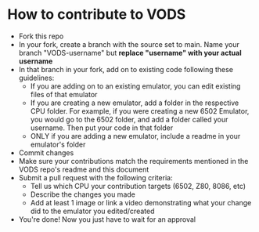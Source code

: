 # How to contribute to VODS

- Fork this repo
- In your fork, create a branch with the source set to main. Name your branch "VODS-username" but **replace "username" with your actual username**
- In that branch in your fork, add on to existing code following these guidelines:
	- If you are adding on to an existing emulator, you can edit existing files of that emulator
	- If you are creating a new emulator, add a folder in the respective CPU folder. For example, if you were creating a new 6502 Emulator, you would go to the 6502 folder, and add a folder called your username. Then put your code in that folder
   	- ONLY if you are adding a new emulator, include a readme in your emulator's folder
- Commit changes
- Make sure your contributions match the requirements mentioned in the VODS repo's readme and this document
- Submit a pull request with the following criteria:
	- Tell us which CPU your contribution targets (6502, Z80, 8086, etc)
	- Describe the changes you made
	- Add at least 1 image or link a video demonstrating what your change did to the emulator you edited/created
- You're done! Now you just have to wait for an approval
